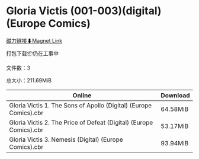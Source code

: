 # Gloria Victis (001-003)(digital)(Europe Comics)

[磁力链接⬇Magnet Link](magnet:?xt=urn:btih:ffcf21a34a836e766b67ec450a7ccefb9f2db739&dn=Gloria%20Victis%20%28001-003%29%28digital%29%28Europe%20Comics%29)

打包下载📦仍在工事中

文件数：3

总大小：211.69MiB

Online | Download
--- | ---
Gloria Victis 1. The Sons of Apollo (Digital) (Europe Comics).cbr | 64.58MiB
Gloria Victis 2. The Price of Defeat (Digital) (Europe Comics).cbr | 53.17MiB
Gloria Victis 3. Nemesis (Digital) (Europe Comics).cbr | 93.94MiB